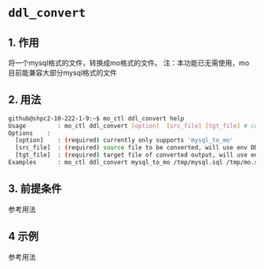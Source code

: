 # `ddl_convert`
## 1. 作用
将一个mysql格式的文件，转换成mo格式的文件。
注：本功能已无需使用，mo目前能兼容大部分mysql格式的文件

## 2. 用法
```bash
github@shpc2-10-222-1-9:~$ mo_ctl ddl_convert help
Usage         : mo_ctl ddl_convert [option]  [src_file] [tgt_file] # convert a ddl file to mo format from other types of database
Options    :
  [option]    : (required) currently only supports 'mysql_to_mo'
  [src_file]  : (required) source file to be converted, will use env DDL_SRC_FILE from conf file by default
  [tgt_file]  : (required) target file of converted output, will use env DDL_TGT_FILE from conf file by default
Examples      : mo_ctl ddl_convert mysql_to_mo /tmp/mysql.sql /tmp/mo.sql
```

## 3. 前提条件
参考用法

## 4 示例
参考用法